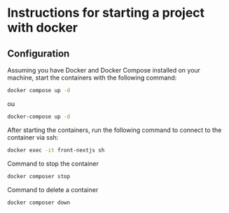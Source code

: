 # Instructions for starting a project with docker

## Configuration

Assuming you have Docker and Docker Compose installed on your machine, start the containers with the following command:

```bash
docker compose up -d
```

ou

```bash
docker-compose up -d
```

After starting the containers, run the following command to connect to the container via ssh:

```bash
docker exec -it front-nextjs sh
```

Command to stop the container
```bash
docker composer stop
```

Command to delete a container
```bash
docker composer down
```
